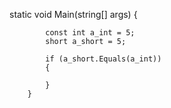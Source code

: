 static void Main(string[] args)
        {

            const int a_int = 5;
            short a_short = 5;

            if (a_short.Equals(a_int))
            {

            }
        }
